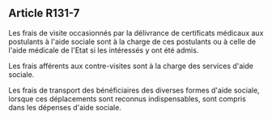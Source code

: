 ## Article R131-7

Les frais de visite occasionnés par la délivrance de certificats médicaux aux postulants à l'aide sociale sont à
la charge de ces postulants ou à celle de l'aide médicale de l'Etat si les intéressés y ont été admis.

Les frais afférents aux contre-visites sont à la charge des services d'aide sociale.

Les frais de transport des bénéficiaires des diverses formes d'aide sociale, lorsque ces déplacements sont
reconnus indispensables, sont compris dans les dépenses d'aide sociale.

